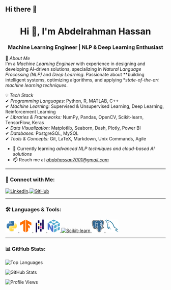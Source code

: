 ## Hi there 👋

<h1 align="center">Hi 👋, I'm Abdelrahman Hassan</h1>
<h3 align="center">Machine Learning Engineer | NLP & Deep Learning Enthusiast</h3>

🎯 *About Me*  
I'm a *Machine Learning Engineer* with experience in designing and developing AI-driven solutions, specializing in *Natural Language Processing (NLP)* and *Deep Learning*. Passionate about **building intelligent systems, optimizing algorithms, and applying **state-of-the-art machine learning techniques*.  

💡 *Tech Stack*  
✔ *Programming Languages:* Python, R, MATLAB, C++  
✔ *Machine Learning:* Supervised & Unsupervised Learning, Deep Learning, Reinforcement Learning  
✔ *Libraries & Frameworks:* NumPy, Pandas, OpenCV, Scikit-learn, TensorFlow, Keras  
✔ *Data Visualization:* Matplotlib, Seaborn, Dash, Plotly, Power BI  
✔ *Databases:* PostgreSQL, MySQL  
✔ *Tools & Concepts:* Git, LaTeX, Markdown, Unix Commands, Agile  

- 🌱 Currently learning *advanced NLP techniques and cloud-based AI solutions*  
- 📫 Reach me at *abdohassan7001@gmail.com*  

---

<h3 align="left">📌 Connect with Me:</h3>
<p align="left">
<a href="https://www.linkedin.com/in/abdelrahman-hassan-36836a199/" target="blank">
<img align="center" src="https://raw.githubusercontent.com/rahuldkjain/github-profile-readme-generator/master/src/images/icons/Social/linked-in-alt.svg" alt="LinkedIn" height="30" width="40" />
</a>
<a href="https://github.com/abdelrahman70700" target="blank">
<img align="center" src="https://raw.githubusercontent.com/rahuldkjain/github-profile-readme-generator/master/src/images/icons/Social/github.svg" alt="GitHub" height="30" width="40" />
</a>
</p>

---

<h3 align="left">🛠️ Languages & Tools:</h3>
<p align="left">
<a href="https://www.python.org/" target="_blank" rel="noreferrer">
<img src="https://github.com/devicons/devicon/blob/master/icons/python/python-original.svg" alt="Python" width="40" height="40"/>
</a>
<a href="https://www.tensorflow.org/" target="_blank" rel="noreferrer">
<img src="https://github.com/devicons/devicon/blob/master/icons/tensorflow/tensorflow-original.svg" alt="TensorFlow" width="40" height="40"/>
</a>
<a href="https://pandas.pydata.org/" target="_blank" rel="noreferrer">
<img src="https://github.com/devicons/devicon/blob/master/icons/pandas/pandas-original.svg" alt="Pandas" width="40" height="40"/>
</a>
<a href="https://numpy.org/" target="_blank" rel="noreferrer">
<img src="https://github.com/devicons/devicon/blob/master/icons/numpy/numpy-original.svg" alt="NumPy" width="40" height="40"/>
</a>
<a href="https://scikit-learn.org/" target="_blank" rel="noreferrer">
<img src="https://github.com/devicons/devicon/blob/master/icons/scikit-learn/scikit-learn-original.svg" alt="Scikit-learn" width="40" height="40"/>
</a>
<a href="https://www.postgresql.org/" target="_blank" rel="noreferrer">
<img src="https://github.com/devicons/devicon/blob/master/icons/postgresql/postgresql-original.svg" alt="PostgreSQL" width="40" height="40"/>
</a>
<a href="https://www.mysql.com/" target="_blank" rel="noreferrer">
<img src="https://github.com/devicons/devicon/blob/master/icons/mysql/mysql-original.svg" alt="MySQL" width="40" height="40"/>
</a>
</p>

---

<h3 align="left">📊 GitHub Stats:</h3>
<p>
<img align="center" src="https://github-readme-stats.vercel.app/api/top-langs?username=abdelrahman70700&show_icons=true&locale=en&layout=compact&theme=radical" alt="Top Languages" />
</p>
<p>
<img src="https://github-readme-stats.vercel.app/api?username=abdelrahman70700&show_icons=true&theme=radical" alt="GitHub Stats" />
</p>

<p align="left">
<img src="https://komarev.com/ghpvc/?username=abdelrahman70700&label=Profile%20views&color=0e75b6&style=flat" alt="Profile Views" />
</p>
